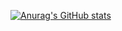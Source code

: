 [![Anurag's GitHub stats](https://github-readme-stats.vercel.app/api?username=nohsa97)](https://github.com/anuraghazra/github-readme-stats)
